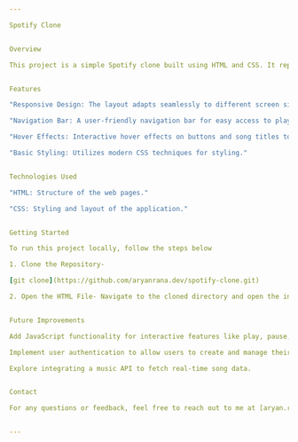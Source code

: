 ```yaml
---

Spotify Clone


Overview

This project is a simple Spotify clone built using HTML and CSS. It replicates the user interface and some functionalities of the popular music streaming service, showcasing my skills in front-end web development.


Features

"Responsive Design: The layout adapts seamlessly to different screen sizes, ensuring a smooth user experience on both desktop and mobile devices."

"Navigation Bar: A user-friendly navigation bar for easy access to playlists, albums, and other sections."

"Hover Effects: Interactive hover effects on buttons and song titles to enhance user engagement."

"Basic Styling: Utilizes modern CSS techniques for styling."


Technologies Used

"HTML: Structure of the web pages."

"CSS: Styling and layout of the application."


Getting Started

To run this project locally, follow the steps below

1. Clone the Repository-

[git clone](https://github.com/aryanrana.dev/spotify-clone.git)

2. Open the HTML File- Navigate to the cloned directory and open the index.html file in your preferred web browser.


Future Improvements

Add JavaScript functionality for interactive features like play, pause, and skip songs.

Implement user authentication to allow users to create and manage their playlists.

Explore integrating a music API to fetch real-time song data.


Contact

For any questions or feedback, feel free to reach out to me at [aryan.rana.cse@gmail.com](malito:aryan.rana.cse@gmail.com).


---
```


